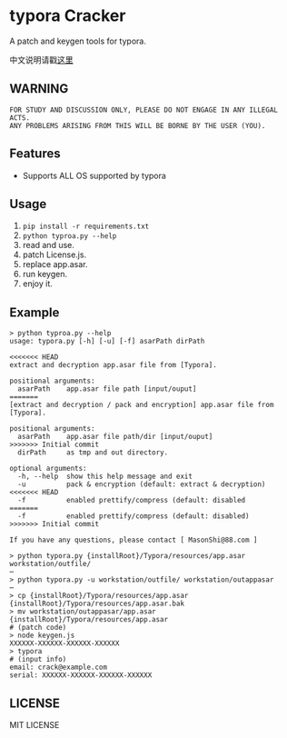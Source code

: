 # typora Cracker

A patch and keygen tools for typora.

中文说明请戳[这里](README_CN.md)

## WARNING
```
FOR STUDY AND DISCUSSION ONLY, PLEASE DO NOT ENGAGE IN ANY ILLEGAL ACTS.
ANY PROBLEMS ARISING FROM THIS WILL BE BORNE BY THE USER (YOU).
```

## Features

- Supports ALL OS supported by typora

## Usage

1. `pip install -r requirements.txt`
2. `python typroa.py --help`
3. read and use.
4. patch License.js.
5. replace app.asar.
6. run keygen.
7. enjoy it.


## Example

```shell
> python typroa.py --help
usage: typora.py [-h] [-u] [-f] asarPath dirPath

<<<<<<< HEAD
extract and decryption app.asar file from [Typora].

positional arguments:
  asarPath    app.asar file path [input/ouput]
=======
[extract and decryption / pack and encryption] app.asar file from [Typora].

positional arguments:
  asarPath    app.asar file path/dir [input/ouput]
>>>>>>> Initial commit
  dirPath     as tmp and out directory.

optional arguments:
  -h, --help  show this help message and exit
  -u          pack & encryption (default: extract & decryption)
<<<<<<< HEAD
  -f          enabled prettify/compress (default: disabled
=======
  -f          enabled prettify/compress (default: disabled)
>>>>>>> Initial commit

If you have any questions, please contact [ MasonShi@88.com ]

> python typora.py {installRoot}/Typora/resources/app.asar workstation/outfile/
⋯
> python typora.py -u workstation/outfile/ workstation/outappasar
⋯
> cp {installRoot}/Typora/resources/app.asar {installRoot}/Typora/resources/app.asar.bak
> mv workstation/outappasar/app.asar {installRoot}/Typora/resources/app.asar
# (patch code)
> node keygen.js
XXXXXX-XXXXXX-XXXXXX-XXXXXX
> typora
# (input info)
email: crack@example.com
serial: XXXXXX-XXXXXX-XXXXXX-XXXXXX
```

## LICENSE
 MIT LICENSE